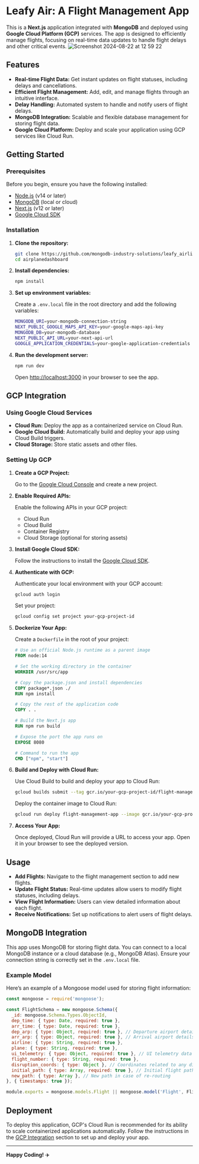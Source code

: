 # Leafy Air: A Flight Management App

This is a **Next.js** application integrated with **MongoDB** and deployed using **Google Cloud Platform (GCP)** services. The app is designed to efficiently manage flights, focusing on real-time data updates to handle flight delays and other critical events.
![Screenshot 2024-08-22 at 12 59 22](https://github.com/user-attachments/assets/121b7deb-0cd1-452c-a810-184d09522595)


## Features

- **Real-time Flight Data:** Get instant updates on flight statuses, including delays and cancellations.
- **Efficient Flight Management:** Add, edit, and manage flights through an intuitive interface.
- **Delay Handling:** Automated system to handle and notify users of flight delays.
- **MongoDB Integration:** Scalable and flexible database management for storing flight data.
- **Google Cloud Platform:** Deploy and scale your application using GCP services like Cloud Run.

## Getting Started

### Prerequisites

Before you begin, ensure you have the following installed:

- [Node.js](https://nodejs.org/) (v14 or later)
- [MongoDB](https://www.mongodb.com/) (local or cloud)
- [Next.js](https://nextjs.org/) (v12 or later)
- [Google Cloud SDK](https://cloud.google.com/sdk)

### Installation

1. **Clone the repository:**

    ```bash
    git clone https://github.com/mongodb-industry-solutions/leafy_airline/
    cd airplanedashboard
    ```

2. **Install dependencies:**

    ```bash
    npm install
    ```

3. **Set up environment variables:**

   Create a `.env.local` file in the root directory and add the following variables:

    ```bash
    MONGODB_URI=your-mongodb-connection-string
    NEXT_PUBLIC_GOOGLE_MAPS_API_KEY=your-google-maps-api-key
    MONGODB_DB=your-mongodb-database
    NEXT_PUBLIC_API_URL=your-next-api-url
    GOOGLE_APPLICATION_CREDENTIALS=your-google-application-credentials
    ```

4. **Run the development server:**

    ```bash
    npm run dev
    ```

    Open [http://localhost:3000](http://localhost:3000) in your browser to see the app.

## GCP Integration

### Using Google Cloud Services

- **Cloud Run:** Deploy the app as a containerized service on Cloud Run.
- **Google Cloud Build:** Automatically build and deploy your app using Cloud Build triggers.
- **Cloud Storage:** Store static assets and other files.

### Setting Up GCP

1. **Create a GCP Project:**
   
   Go to the [Google Cloud Console](https://console.cloud.google.com/) and create a new project.

2. **Enable Required APIs:**

    Enable the following APIs in your GCP project:

    - Cloud Run
    - Cloud Build
    - Container Registry
    - Cloud Storage (optional for storing assets)

3. **Install Google Cloud SDK:**

    Follow the instructions to install the [Google Cloud SDK](https://cloud.google.com/sdk).

4. **Authenticate with GCP:**

    Authenticate your local environment with your GCP account:

    ```bash
    gcloud auth login
    ```

    Set your project:

    ```bash
    gcloud config set project your-gcp-project-id
    ```

5. **Dockerize Your App:**

    Create a `Dockerfile` in the root of your project:

    ```Dockerfile
    # Use an official Node.js runtime as a parent image
    FROM node:14

    # Set the working directory in the container
    WORKDIR /usr/src/app

    # Copy the package.json and install dependencies
    COPY package*.json ./
    RUN npm install

    # Copy the rest of the application code
    COPY . .

    # Build the Next.js app
    RUN npm run build

    # Expose the port the app runs on
    EXPOSE 8080

    # Command to run the app
    CMD ["npm", "start"]
    ```

6. **Build and Deploy with Cloud Run:**

    Use Cloud Build to build and deploy your app to Cloud Run:

    ```bash
    gcloud builds submit --tag gcr.io/your-gcp-project-id/flight-management-app
    ```

    Deploy the container image to Cloud Run:

    ```bash
    gcloud run deploy flight-management-app --image gcr.io/your-gcp-project-id/flight-management-app --platform managed --region your-region --allow-unauthenticated
    ```

7. **Access Your App:**

   Once deployed, Cloud Run will provide a URL to access your app. Open it in your browser to see the deployed version.

## Usage

- **Add Flights:** Navigate to the flight management section to add new flights.
- **Update Flight Status:** Real-time updates allow users to modify flight statuses, including delays.
- **View Flight Information:** Users can view detailed information about each flight.
- **Receive Notifications:** Set up notifications to alert users of flight delays.

## MongoDB Integration

This app uses MongoDB for storing flight data. You can connect to a local MongoDB instance or a cloud database (e.g., MongoDB Atlas). Ensure your connection string is correctly set in the `.env.local` file.

### Example Model

Here’s an example of a Mongoose model used for storing flight information:

```javascript
const mongoose = require('mongoose');

const FlightSchema = new mongoose.Schema({
  _id: mongoose.Schema.Types.ObjectId,
  dep_time: { type: Date, required: true },
  arr_time: { type: Date, required: true },
  dep_arp: { type: Object, required: true }, // Departure airport details
  arr_arp: { type: Object, required: true }, // Arrival airport details
  airline: { type: String, required: true },
  plane: { type: String, required: true },
  ui_telemetry: { type: Object, required: true }, // UI telemetry data
  flight_number: { type: String, required: true },
  disruption_coords: { type: Object }, // Coordinates related to any disruptions
  initial_path: { type: Array, required: true }, // Initial flight path
  new_path: { type: Array }, // New path in case of re-routing
}, { timestamps: true });

module.exports = mongoose.models.Flight || mongoose.model('Flight', FlightSchema);

```

## Deployment

To deploy this application, GCP's Cloud Run is recommended for its ability to scale containerized applications automatically. Follow the instructions in the [GCP Integration](#gcp-integration) section to set up and deploy your app.

---

**Happy Coding!** ✈️
